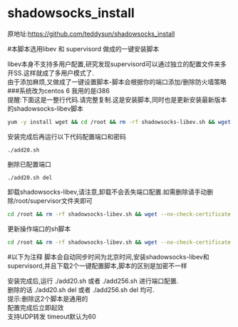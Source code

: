 # shadowsocks_install
原地址:https://github.com/teddysun/shadowsocks_install

#本脚本选用libev 和 supervisord 做成的一键安装脚本

libev本身不支持多用户配置,研究发现supervisord可以通过独立的配置文件来多开SS.这样就成了多用户模式了.<br>
由于添加麻烦,又做成了一键设置脚本-脚本会根据你的端口添加/删除防火墙策略<br>
###系统改为centos 6 我用的是i386<br>
提醒:下面这是一整行代码.请完整复制.这是安装脚本,同时也是更新安装最新版本的shadowsocks-libev脚本

```Bash
yum -y install wget && cd /root && rm -rf shadowsocks-libev.sh && wget --no-check-certificate https://raw.githubusercontent.com/wxliuxh/shadowsocks_install/master/shadowsocks-libev.sh && sh ./shadowsocks-libev.sh && rm -rf shadowsocks-libev.sh
```
安装完成后再运行以下代码配置端口和密码
```
./add20.sh
```
删除已配置端口
```
./add20.sh del
```
卸载shadowsocks-libev,请注意,卸载不会丢失端口配置.如需删除请手动删除/root/supervisor文件夹即可
```Bash
cd /root && rm -rf shadowsocks-libev.sh && wget --no-check-certificate https://raw.githubusercontent.com/wxliuxh/shadowsocks_install/master/shadowsocks-libev.sh && sh ./shadowsocks-libev.sh uninstall && rm -rf shadowsocks-libev.sh
```

更新操作端口的sh脚本
```Bash
cd /root && rm -rf shadowsocks-libev.sh && wget --no-check-certificate https://raw.githubusercontent.com/wxliuxh/shadowsocks_install/master/shadowsocks-libev.sh && sh ./shadowsocks-libev.sh upscript && rm -rf shadowsocks-libev.sh
```

#以下为注释
脚本会自动同步时间为北京时间,安装shadowsocks-libev和supervisord,并且下载2个一键配置脚本,脚本的区别是加密不一样

安装完成后,运行 ./add20.sh 或者 ./add256.sh 进行端口配置.<br>删除的话 ./add20.sh del 或者 ./add256.sh del 均可.<br>提示:删除这2个脚本是通用的<br>
配置完成后立即起效<br>
支持UDP转发 timeout默认为60
